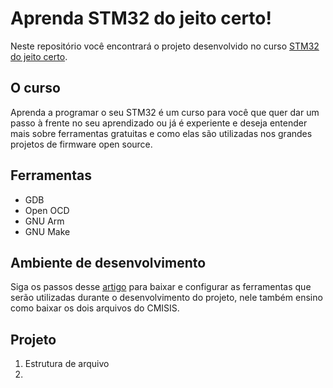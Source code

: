 # Aprenda STM32 do jeito certo!

Neste repositório você encontrará o projeto desenvolvido no curso [STM32 do jeito certo]().

## O curso

Aprenda a programar o seu STM32 é um curso para você que quer dar um passo à frente no seu aprendizado ou já é experiente e deseja entender mais sobre ferramentas gratuitas e como elas são utilizadas nos grandes projetos de firmware open source.

## Ferramentas

- GDB
- Open OCD
- GNU Arm
- GNU Make

## Ambiente de desenvolvimento

Siga os passos desse [artigo](https://www.estacouveflor.com/stm32-sem-usar-ide/) para baixar e configurar as ferramentas que serão utilizadas durante o desenvolvimento do projeto, nele também ensino como baixar os dois arquivos do CMISIS.

## Projeto

1. Estrutura de arquivo
2. 
